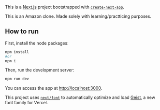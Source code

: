 This is a [Next.js](https://nextjs.org) project bootstrapped with [`create-next-app`](https://nextjs.org/docs/app/api-reference/cli/create-next-app).

This is an Amazon clone. Made solely with learning/practticing purposes.

## How to run

First, install the node packages:

```bash
npm install
#or
npm i
```

Then, run the development server:

```bash
npm run dev
```

You can access the app at [http://localhost:3000](http://localhost:3000).


This project uses [`next/font`](https://nextjs.org/docs/app/building-your-application/optimizing/fonts) to automatically optimize and load [Geist](https://vercel.com/font), a new font family for Vercel.